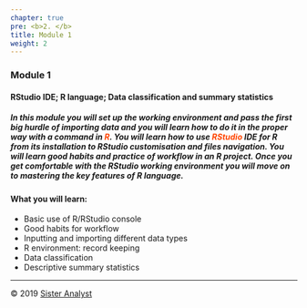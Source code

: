 ```yaml
---
chapter: true
pre: <b>2. </b>
title: Module 1
weight: 2
---
```


### Module 1

#### RStudio IDE; R language; Data classification and summary statistics

##### In this module you will set up the working environment and pass the first big hurdle of importing data and you will learn how to do it in the proper way with a command in <span style="color:orangered">**R**</span>. You will learn how to use <span style="color:orangered">**RStudio**</span> IDE for R from its installation to RStudio customisation and files navigation. You will learn good habits and practice of workflow in an R project. Once you get comfortable with the RStudio working environment you will move on to mastering the key features of R language.

#### What you will learn:

* Basic use of R/RStudio console
* Good habits for workflow
* Inputting and importing different data types
* R environment: record keeping
* Data classification
* Descriptive summary statistics


-----------------------------
© 2019 [Sister Analyst](https://sisteranalyst.org)
